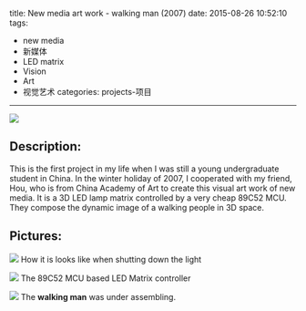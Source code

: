 title: New media art work - walking man (2007)
date: 2015-08-26 10:52:10
tags:
- new media
- 新媒体
- LED matrix
- Vision
- Art
- 视觉艺术
categories: projects-项目
---

<meta name="referrer" content="no-referrer" />

![](https://github.com/forwardkth/image/tree/master/weibo/74505a4cgw1evhi2mwge5j20hs0dcgmm?raw=true)

## Description:

This is the first project in my life when I was still a young undergraduate student in China. 
In the winter holiday of 2007, I cooperated with my friend, Hou, who is from China Academy of Art to create this visual art work of new media. It is a 3D LED lamp matrix controlled by a very cheap 89C52 MCU. They compose the dynamic image of a walking people in 3D space.

<!-- more -->

## Pictures:
![](https://github.com/forwardkth/image/tree/master/weibo/74505a4cgw1evhi66giljj20hs0dcaaa?raw=true)
How it is looks like when shutting down the light

![](https://github.com/forwardkth/image/tree/master/weibo/74505a4cgw1evhi2q175oj20hs0dc0uf?raw=true)
The 89C52 MCU based LED Matrix controller

![](https://github.com/forwardkth/image/tree/master/weibo/74505a4cgw1evhi2m44kuj20hs0dct9n?raw=true)
The **walking man** was under assembling.